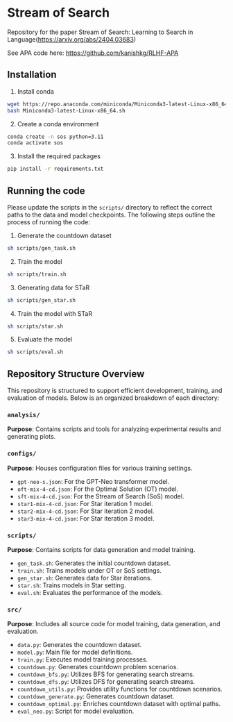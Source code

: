 # Stream of Search
Repository for the paper Stream of Search: Learning to Search in Language(https://arxiv.org/abs/2404.03683)

See APA code here: https://github.com/kanishkg/RLHF-APA

## Installation

1. Install conda
```bash
wget https://repo.anaconda.com/miniconda/Miniconda3-latest-Linux-x86_64.sh
bash Miniconda3-latest-Linux-x86_64.sh
```
2. Create a conda environment
```bash
conda create -n sos python=3.11
conda activate sos
```
3. Install the required packages
```bash
pip install -r requirements.txt
```

## Running the code
Please update the scripts in the `scripts/` directory to reflect the correct paths to the data and model checkpoints. The following steps outline the process of running the code:
1. Generate the countdown dataset
```bash
sh scripts/gen_task.sh
```
2. Train the model
```bash
sh scripts/train.sh
```
3. Generating data for STaR
```bash
sh scripts/gen_star.sh
```
4. Train the model with STaR
```bash
sh scripts/star.sh
```
5. Evaluate the model
```bash
sh scripts/eval.sh
```

## Repository Structure Overview

This repository is structured to support efficient development, training, and evaluation of models. Below is an organized breakdown of each directory:

### `analysis/`
**Purpose**: Contains scripts and tools for analyzing experimental results and generating plots.

### `configs/`
**Purpose**: Houses configuration files for various training settings.
- `gpt-neo-s.json`: For the GPT-Neo transformer model.
- `oft-mix-4-cd.json`: For the Optimal Solution (OT) model.
- `sft-mix-4-cd.json`: For the Stream of Search (SoS) model.
- `star1-mix-4-cd.json`: For Star iteration 1 model.
- `star2-mix-4-cd.json`: For Star iteration 2 model.
- `star3-mix-4-cd.json`: For Star iteration 3 model.

### `scripts/`
**Purpose**: Contains scripts for data generation and model training.
- `gen_task.sh`: Generates the initial countdown dataset.
- `train.sh`: Trains models under OT or SoS settings.
- `gen_star.sh`: Generates data for Star iterations.
- `star.sh`: Trains models in Star setting.
- `eval.sh`: Evaluates the performance of the models.

### `src/`
**Purpose**: Includes all source code for model training, data generation, and evaluation.
- `data.py`: Generates the countdown dataset.
- `model.py`: Main file for model definitions.
- `train.py`: Executes model training processes.
- `countdown.py`: Generates countdown problem scenarios.
- `countdown_bfs.py`: Utilizes BFS for generating search streams.
- `countdown_dfs.py`: Utilizes DFS for generating search streams.
- `countdown_utils.py`: Provides utility functions for countdown scenarios.
- `countdown_generate.py`: Generates countdown dataset.
- `countdown_optimal.py`: Enriches countdown dataset with optimal paths.
- `eval_neo.py`: Script for model evaluation.